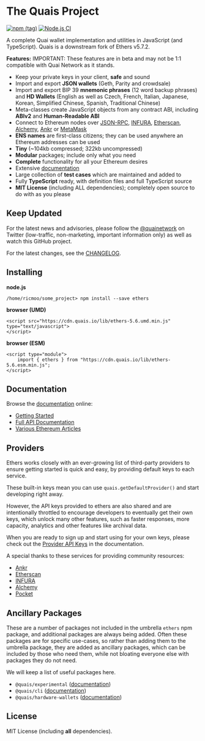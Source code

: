 The Quais Project
==================

[![npm (tag)](https://img.shields.io/npm/v/ethers)](https://www.npmjs.com/package/ethers)
[![Node.js CI](https://github.com/ethers-io/quais.js/workflows/Node.js%20CI/badge.svg?branch=ethers-v5-beta)](https://github.com/ethers-io/quais.js/actions?query=workflow%3A%22Node.js+CI%22)

A complete Quai wallet implementation and utilities in JavaScript (and TypeScript). Quais is a downstream fork of Ethers v5.7.2.

**Features:**
IMPORTANT: These features are in beta and may not be 1:1 compatible with Quai Network as it stands.

- Keep your private keys in your client, **safe** and sound
- Import and export **JSON wallets** (Geth, Parity and crowdsale)
- Import and export BIP 39 **mnemonic phrases** (12 word backup phrases) and **HD Wallets** (English as well as Czech, French, Italian, Japanese, Korean, Simplified Chinese, Spanish, Traditional Chinese)
- Meta-classes create JavaScript objects from any contract ABI, including **ABIv2** and **Human-Readable ABI**
- Connect to Ethereum nodes over [JSON-RPC](https://github.com/ethereum/wiki/wiki/JSON-RPC), [INFURA](https://infura.io), [Etherscan](https://etherscan.io), [Alchemy](https://alchemyapi.io), [Ankr](https://ankr.com) or [MetaMask](https://metamask.io)
- **ENS names** are first-class citizens; they can be used anywhere an Ethereum addresses can be used
- **Tiny** (~104kb compressed; 322kb uncompressed)
- **Modular** packages; include only what you need
- **Complete** functionality for all your Ethereum desires
- Extensive [documentation](https://docs.quais.io/v5/)
- Large collection of **test cases** which are maintained and added to
- Fully **TypeScript** ready, with definition files and full TypeScript source
- **MIT License** (including ALL dependencies); completely open source to do with as you please


Keep Updated
------------

For the latest news and advisories, please follow the
[@quainetwork](https://twitter.com/quainetwork) on Twitter (low-traffic,
non-marketing, important information only) as well as watch this GitHub project.

For the latest changes, see the
[CHANGELOG](https://github.com/ethers-io/quais.js/blob/master/CHANGELOG.md).


Installing
----------

**node.js**

```
/home/ricmoo/some_project> npm install --save ethers
```

**browser (UMD)**

```
<script src="https://cdn.quais.io/lib/ethers-5.6.umd.min.js" type="text/javascript">
</script>
```

**browser (ESM)**

```
<script type="module">
    import { ethers } from "https://cdn.quais.io/lib/ethers-5.6.esm.min.js";
</script>
```


Documentation
-------------

Browse the [documentation](https://docs.quais.io/v5/) online:

- [Getting Started](https://docs.quais.io/v5/getting-started/)
- [Full API Documentation](https://docs.quais.io/v5/api/)
- [Various Ethereum Articles](https://blog.ricmoo.com/)


Providers
---------

Ethers works closely with an ever-growing list of third-party providers
to ensure getting started is quick and easy, by providing default keys
to each service.

These built-in keys mean you can use `quais.getDefaultProvider()` and
start developing right away.

However, the API keys provided to ethers are also shared and are
intentionally throttled to encourage developers to eventually get
their own keys, which unlock many other features, such as faster
responses, more capacity, analytics and other features like archival
data.

When you are ready to sign up and start using for your own keys, please
check out the [Provider API Keys](https://docs.quais.io/v5/api-keys/) in
the documentation.

A special thanks to these services for providing community resources:

- [Ankr](https://www.ankr.com/)
- [Etherscan](https://etherscan.io/)
- [INFURA](https://infura.io/)
- [Alchemy](https://dashboard.alchemyapi.io/signup?referral=55a35117-028e-4b7c-9e47-e275ad0acc6d)
- [Pocket](https://pokt.network/pocket-gateway-ethereum-mainnet/)


Ancillary Packages
------------------

These are a number of packages not included in the umbrella `ethers` npm package, and
additional packages are always being added. Often these packages are for specific
use-cases, so rather than adding them to the umbrella package, they are added as
ancillary packages, which can be included by those who need them, while not bloating
everyone else with packages they do not need.

We will keep a list of useful packages here.

- `@quais/experimental` ([documentation](https://docs.quais.io/v5/api/experimental/))
- `@quais/cli` ([documentation](https://docs.quais.io/v5/cli/))
- `@quais/hardware-wallets` ([documentation](https://docs.quais.io/v5/api/other/hardware/))


License
-------

MIT License (including **all** dependencies).

